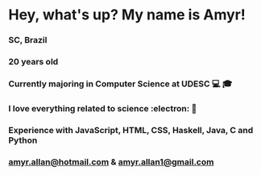 # Hey, what's up? My name is Amyr!  
### SC, Brazil   
### 20 years old   
### Currently majoring in Computer Science at UDESC :computer: :mortar_board:   
### I love everything related to science :electron: :telescope:  
### Experience with JavaScript, HTML, CSS, Haskell, Java, C and Python
### amyr.allan@hotmail.com & amyr.allan1@gmail.com


